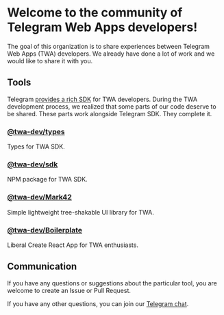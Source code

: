 # Welcome to the community of Telegram Web Apps developers!
The goal of this organization is to share experiences between Telegram Web Apps (TWA) developers. We already have done a lot of work
and we would like to share it with you.

## Tools
Telegram [provides a rich SDK](https://core.telegram.org/bots/webapps) for TWA developers.
During the TWA development process, we realized that some parts of our code deserve to be shared.
These parts work alongside Telegram SDK. They complete it.

### [@twa-dev/types](https://github.com/twa-dev/Mark42)
Types for TWA SDK.

### [@twa-dev/sdk](https://github.com/twa-dev/sdk)
NPM package for TWA SDK.

### [@twa-dev/Mark42](https://github.com/twa-dev/Mark42)
Simple lightweight tree-shakable UI library for TWA.

### [@twa-dev/Boilerplate](https://github.com/twa-dev/Boilerplate)
Liberal Create React App for TWA enthusiasts.

## Communication
If you have any questions or suggestions about the particular tool, you are welcome to create an Issue or Pull
Request.

If you have any other questions, you can join our [Telegram chat](https://t.me/+1mQMqTopB1FkNjIy).
